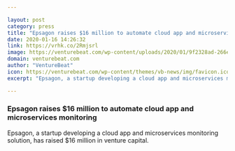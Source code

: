 ```yaml
---

layout: post
category: press
title: "Epsagon raises $16 million to automate cloud app and microservices monitoring"
date: 2020-01-16 14:26:32
link: https://vrhk.co/2Rmjsrl
image: https://venturebeat.com/wp-content/uploads/2020/01/9f2328ad-266e-44c6-a2a1-0c467d95321c-e1579042474129.png?w=1200&strip=all
domain: venturebeat.com
author: "VentureBeat"
icon: https://venturebeat.com/wp-content/themes/vb-news/img/favicon.ico
excerpt: "Epsagon, a startup developing a cloud app and microservices monitoring solution, has raised $16 million in venture capital."

---
```


### Epsagon raises $16 million to automate cloud app and microservices monitoring

Epsagon, a startup developing a cloud app and microservices monitoring solution, has raised $16 million in venture capital.